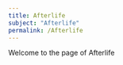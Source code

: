 ```yaml
---
title: Afterlife
subject: "Afterlife"
permalink: /Afterlife
---
```


Welcome to the page of Afterlife
